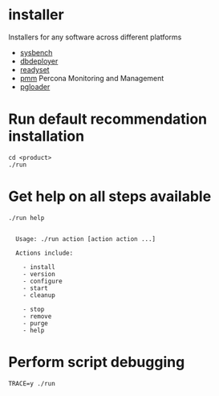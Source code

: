 # installer
Installers for any software across different platforms

* [sysbench](https://github.com/akopytov/sysbench)
* [dbdeployer](https://github.com/akopytov/sysbench)
* [readyset](https://readyset.io/docs/get-started/install-rs)
* [pmm](https://github.com/percona/pmm) Percona Monitoring and Management
* [pgloader](https://pgloader.readthedocs.io/)


# Run default recommendation installation
```
cd <product>
./run
```

# Get help on all steps available
```
./run help


  Usage: ./run action [action action ...]

  Actions include:

	- install
	- version
	- configure
	- start
	- cleanup

	- stop
	- remove
	- purge
	- help

```

# Perform script debugging
```
TRACE=y ./run
```
